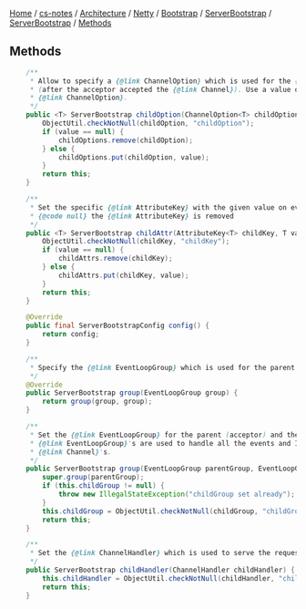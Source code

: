 [Home](https://mengxianbin.github.io) /
[cs-notes](https://mengxianbin.github.io/cs-notes/site) /
[Architecture](https://mengxianbin.github.io/cs-notes/site/Architecture) /
[Netty](https://mengxianbin.github.io/cs-notes/site/Architecture/Netty) /
[Bootstrap](https://mengxianbin.github.io/cs-notes/site/Architecture/Netty/Bootstrap) /
[ServerBootstrap](https://mengxianbin.github.io/cs-notes/site/Architecture/Netty/Bootstrap/ServerBootstrap) /
[ServerBootstrap](https://mengxianbin.github.io/cs-notes/site/Architecture/Netty/Bootstrap/ServerBootstrap/ServerBootstrap) /
[Methods](https://mengxianbin.github.io/cs-notes/site/Architecture/Netty/Bootstrap/ServerBootstrap/ServerBootstrap/Methods)

## Methods

```java
    /**
     * Allow to specify a {@link ChannelOption} which is used for the {@link Channel} instances once they get created
     * (after the acceptor accepted the {@link Channel}). Use a value of {@code null} to remove a previous set
     * {@link ChannelOption}.
     */
    public <T> ServerBootstrap childOption(ChannelOption<T> childOption, T value) {
        ObjectUtil.checkNotNull(childOption, "childOption");
        if (value == null) {
            childOptions.remove(childOption);
        } else {
            childOptions.put(childOption, value);
        }
        return this;
    }
```

```java
    /**
     * Set the specific {@link AttributeKey} with the given value on every child {@link Channel}. If the value is
     * {@code null} the {@link AttributeKey} is removed
     */
    public <T> ServerBootstrap childAttr(AttributeKey<T> childKey, T value) {
        ObjectUtil.checkNotNull(childKey, "childKey");
        if (value == null) {
            childAttrs.remove(childKey);
        } else {
            childAttrs.put(childKey, value);
        }
        return this;
    }
```

```java
    @Override
    public final ServerBootstrapConfig config() {
        return config;
    }
```

```java
    /**
     * Specify the {@link EventLoopGroup} which is used for the parent (acceptor) and the child (client).
     */
    @Override
    public ServerBootstrap group(EventLoopGroup group) {
        return group(group, group);
    }

    /**
     * Set the {@link EventLoopGroup} for the parent (acceptor) and the child (client). These
     * {@link EventLoopGroup}'s are used to handle all the events and IO for {@link ServerChannel} and
     * {@link Channel}'s.
     */
    public ServerBootstrap group(EventLoopGroup parentGroup, EventLoopGroup childGroup) {
        super.group(parentGroup);
        if (this.childGroup != null) {
            throw new IllegalStateException("childGroup set already");
        }
        this.childGroup = ObjectUtil.checkNotNull(childGroup, "childGroup");
        return this;
    }
```

```java
    /**
     * Set the {@link ChannelHandler} which is used to serve the request for the {@link Channel}'s.
     */
    public ServerBootstrap childHandler(ChannelHandler childHandler) {
        this.childHandler = ObjectUtil.checkNotNull(childHandler, "childHandler");
        return this;
    }
```
